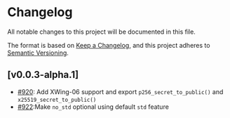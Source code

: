 # Changelog

All notable changes to this project will be documented in this file.

The format is based on [Keep a Changelog](https://keepachangelog.com/en/1.1.0/),
and this project adheres to [Semantic Versioning](https://semver.org/spec/v2.0.0.html).

## [v0.0.3-alpha.1]

-  [#920](https://github.com/cryspen/libcrux/pull/920): Add XWing-06 support and export `p256_secret_to_public()` and `x25519_secret_to_public()`
-  [#922](https://github.com/cryspen/libcrux/pull/922):Make `no_std` optional using default `std` feature

